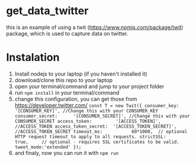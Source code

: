 # get_data_twitter 
this is an example of using a twit (https://www.npmjs.com/package/twit) package, which is used to capture data on twitter.

# Instalation
1. Install nodejs to your laptop (if you haven't installed it)
2. download/clone this repo to your laptop
3. open your terminal/command  and jump to your project folder 
4. run `npm install` in your terminal/command 
5. change this configuration, you can get those from https://developer.twitter.com/
`const T = new Twit({
    consumer_key:         '[CONSUMER_KEY]', //Change this with your CONSUMER_KEY 
    consumer_secret:      '[CONSUMER_SECRET]', //Change this with your CONSUMER_SECRET
    access_token:         '[ACCESS_TOKEN]', //ACCESS_TOKEN
    access_token_secret:  '[ACCESS_TOKEN_SECRET]', //ACCESS_TOKEN_SECRET
    timeout_ms:           60*1000,  // optional HTTP request timeout to apply to all requests.
    strictSSL:            true,     // optional - requires SSL certificates to be valid.
    tweet_mode:'extended'
  });`
6. and finaly, now you can run it with `npm run`


